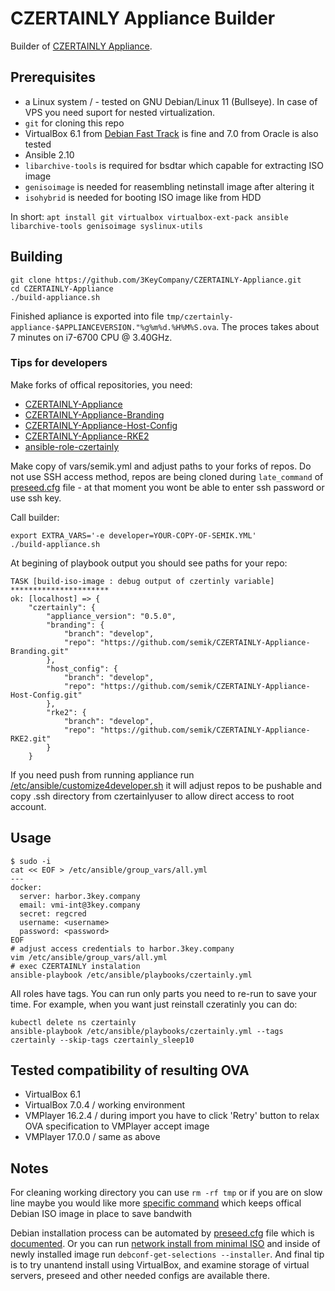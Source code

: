 # CZERTAINLY Appliance Builder

Builder of [CZERTAINLY Appliance](https://docs.czertainly.com/docs/installation-guide/deployment/deployment-appliance/overview). 

## Prerequisites

* a Linux system / - tested on GNU Debian/Linux 11 (Bullseye). In case of VPS you need suport for nested virtualization.
* `git` for cloning this repo
* VirtualBox 6.1 from [Debian Fast Track](https://fasttrack.debian.net/) is fine and 7.0 from Oracle is also tested
* Ansible 2.10
* `libarchive-tools` is required for bsdtar which capable for extracting ISO image
* `genisoimage` is needed for reasembling netinstall image after altering it
* `isohybrid` is needed for booting ISO image like from HDD

In short:
`apt install git virtualbox virtualbox-ext-pack ansible libarchive-tools genisoimage syslinux-utils`

## Building

```
git clone https://github.com/3KeyCompany/CZERTAINLY-Appliance.git
cd CZERTAINLY-Appliance
./build-appliance.sh
```
Finished apliance is exported into file `tmp/czertainly-appliance-$APPLIANCEVERSION."%g%m%d.%H%M%S.ova`. The proces takes about 7 minutes on i7-6700 CPU @ 3.40GHz.

### Tips for developers

Make forks of offical repositories, you need:
  - [CZERTAINLY-Appliance](https://github.com/3KeyCompany/CZERTAINLY-Appliance)
  - [CZERTAINLY-Appliance-Branding](https://github.com/3KeyCompany/CZERTAINLY-Appliance-Branding)
  - [CZERTAINLY-Appliance-Host-Config](https://github.com/3KeyCompany/CZERTAINLY-Appliance-Host-Config)
  - [CZERTAINLY-Appliance-RKE2](https://github.com/3KeyCompany/CZERTAINLY-Appliance-RKE2)
  - [ansible-role-czertainly](https://github.com/3KeyCompany/ansible-role-czertainly)

Make copy of vars/semik.yml and adjust paths to your forks of
repos. Do not use SSH access method, repos are being cloned during
`late_command` of [preseed.cfg](templates/preseed.cfg.j2#L58) file -
at that moment you wont be able to enter ssh password or use ssh key.

Call builder:
```
export EXTRA_VARS='-e developer=YOUR-COPY-OF-SEMIK.YML'
./build-appliance.sh
```

At begining of playbook output you should see paths for your repo:

```
TASK [build-iso-image : debug output of czertinly variable] **********************
ok: [localhost] => {
    "czertainly": {
        "appliance_version": "0.5.0",
        "branding": {
            "branch": "develop",
            "repo": "https://github.com/semik/CZERTAINLY-Appliance-Branding.git"
        },
        "host_config": {
            "branch": "develop",
            "repo": "https://github.com/semik/CZERTAINLY-Appliance-Host-Config.git"
        },
        "rke2": {
            "branch": "develop",
            "repo": "https://github.com/semik/CZERTAINLY-Appliance-RKE2.git"
        }
    }
```

If you need push from running appliance run
[/etc/ansible/customize4developer.sh](customize4developer.sh) it will
adjust repos to be pushable and copy .ssh directory from
czertainlyuser to allow direct access to root account.

## Usage

```
$ sudo -i
cat << EOF > /etc/ansible/group_vars/all.yml
---
docker:
  server: harbor.3key.company
  email: vmi-int@3key.company
  secret: regcred
  username: <username>
  password: <password>
EOF
# adjust access credentials to harbor.3key.company
vim /etc/ansible/group_vars/all.yml
# exec CZERTAINLY instalation
ansible-playbook /etc/ansible/playbooks/czertainly.yml
```

All roles have tags. You can run only parts you need to re-run to save your time. For example, when you want just reinstall czeratinly you can do:
```
kubectl delete ns czertainly
ansible-playbook /etc/ansible/playbooks/czertainly.yml --tags czertainly --skip-tags czertainly_sleep10
```

## Tested compatibility of resulting OVA

* VirtualBox 6.1
* VirtualBox 7.0.4 / working environment
* VMPlayer 16.2.4 / during import you have to click 'Retry' button to relax OVA specification to VMPlayer accept image
* VMPlayer 17.0.0 / same as above

## Notes

For cleaning working directory you can use `rm -rf tmp` or if you are on slow line maybe you would like more [specific command](build-appliance.sh#L5) which keeps offical Debian ISO image in place to save bandwith

Debian installation process can be automated by [preseed.cfg](./templates/preseed.cfg.j2) file which is [documented](https://www.debian.org/releases/stable/amd64/apbs02.en.html). Or you can run [network install from minimal ISO](https://www.debian.org/CD/netinst/) and inside of newly installed image run `debconf-get-selections --installer`. And final tip is to try unantend install using VirtualBox, and examine storage of virtual servers, preseed and other needed configs are available there.


